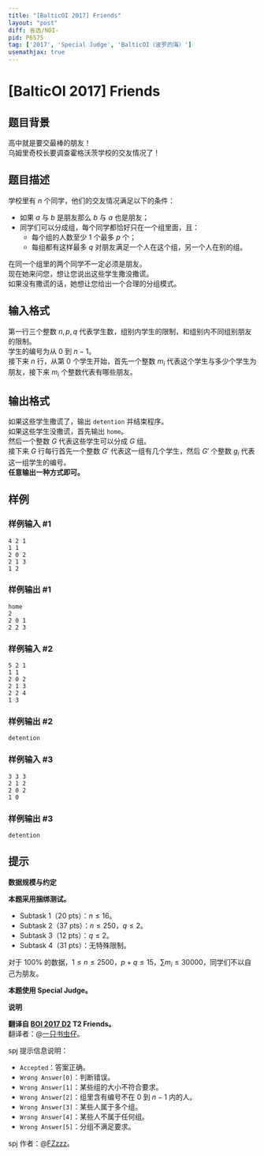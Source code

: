```yaml
---
title: "[BalticOI 2017] Friends"
layout: "post"
diff: 省选/NOI-
pid: P6575
tag: ['2017', 'Special Judge', 'BalticOI（波罗的海）']
usemathjax: true
---
```


# [BalticOI 2017] Friends
## 题目背景

高中就是要交最棒的朋友！  
乌姆里奇校长要调查霍格沃茨学校的交友情况了！
## 题目描述

学校里有 $n$ 个同学，他们的交友情况满足以下的条件：

- 如果 $a$ 与 $b$ 是朋友那么 $b$ 与 $a$ 也是朋友；
- 同学们可以分成组，每个同学都恰好只在一个组里面，且：
	- 每个组的人数至少 $1$ 个最多 $p$ 个；
    - 每组都有这样最多 $q$ 对朋友满足一个人在这个组，另一个人在别的组。
    
在同一个组里的两个同学不一定必须是朋友。   
现在她来问您，想让您说出这些学生撒没撒谎。  
如果没有撒谎的话，她想让您给出一个合理的分组模式。
## 输入格式

第一行三个整数 $n,p,q$ 代表学生数，组别内学生的限制，和组别内不同组别朋友的限制。  
学生的编号为从 $0$ 到 $n - 1$。   
接下来 $n$ 行，从第 $0$ 个学生开始，首先一个整数 $m_i$ 代表这个学生与多少个学生为朋友，接下来 $m_i$ 个整数代表有哪些朋友。
## 输出格式

如果这些学生撒谎了，输出 `detention` 并结束程序。  
如果这些学生没撒谎，首先输出 `home`。  
然后一个整数 $G$ 代表这些学生可以分成 $G$ 组。  
接下来 $G$ 行每行首先一个整数 $G'$ 代表这一组有几个学生，然后 $G'$ 个整数 $g_i$ 代表这一组学生的编号。  
**任意输出一种方式即可。**
## 样例

### 样例输入 #1
```
4 2 1
1 1
2 0 2
2 1 3
1 2

```
### 样例输出 #1
```
home
2
2 0 1
2 2 3
```
### 样例输入 #2
```
5 2 1
1 1
2 0 2
2 1 3
2 2 4
1 3

```
### 样例输出 #2
```
detention
```
### 样例输入 #3
```
3 3 3
2 1 2
2 0 2
1 0

```
### 样例输出 #3
```
detention
```
## 提示

**数据规模与约定**

**本题采用捆绑测试。**

- Subtask 1（20 pts）：$n \le 16$。
- Subtask 2（37 pts）：$n \le 250$，$q \le 2$。
- Subtask 3（12 pts）：$q \le 2$。
- Subtask 4（31 pts）：无特殊限制。

对于 $100\%$ 的数据，$1 \le n \le 2500$，$p+q \le 15$，$\sum m_i \le 30000$，同学们不以自己为朋友。

**本题使用 Special Judge。**

**说明**

**翻译自 [BOI 2017 D2](https://boi.cses.fi/files/boi2017_day2.pdf) T2 Friends。**  
翻译者：@[一只书虫仔](https://www.luogu.com.cn/user/114914)。

spj 提示信息说明：
- `Accepted`：答案正确。
- `Wrong Answer[0]`：判断错误。
- `Wrong Answer[1]`：某些组的大小不符合要求。
- `Wrong Answer[2]`：组里含有编号不在 $0$ 到 $n-1$ 内的人。
- `Wrong Answer[3]`：某些人属于多个组。
- `Wrong Answer[4]`：某些人不属于任何组。
- `Wrong Answer[5]`：分组不满足要求。

spj 作者：@[FZzzz](https://www.luogu.com.cn/user/174045)。
